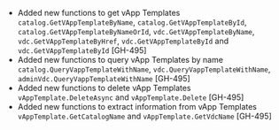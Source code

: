 * Added new functions to get vApp Templates `catalog.GetVAppTemplateByName`, `catalog.GetVAppTemplateById`, `catalog.GetVAppTemplateByNameOrId`,
  `vdc.GetVAppTemplateByName`, `vdc.GetVAppTemplateByHref`, `vdc.GetVAppTemplateById` and `vdc.GetVAppTemplateById` [GH-495]
* Added new functions to query vApp Templates by name `catalog.QueryVappTemplateWithName`, `vdc.QueryVappTemplateWithName`, `adminVdc.QueryVappTemplateWithName` [GH-495]
* Added new functions to delete vApp Templates `vAppTemplate.DeleteAsync` and `vAppTemplate.Delete` [GH-495]
* Added new functions to extract information from vApp Templates `vAppTemplate.GetCatalogName` and `vAppTemplate.GetVdcName` [GH-495]
